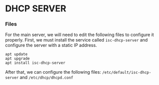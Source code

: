 # DHCP SERVER
### Files
For the main server, we will need to edit the following files to configure it properly. First, we must install the service called `isc-dhcp-server` and configure the server with a static IP address.

```
apt update 
apt upgrade
apt install isc-dhcp-server
```

After that, we can configure the following files:
`/etc/default/isc-dhcp-server` and `/etc/dhcp/dhcpd.conf`

